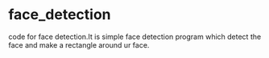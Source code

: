 # face_detection
code for face detection.It is simple face detection program which detect the face and make a rectangle around ur face.
